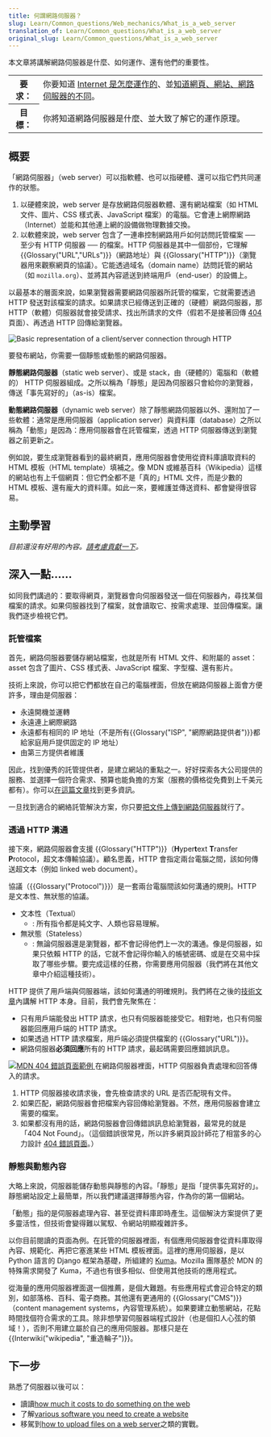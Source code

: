 ```yaml
---
title: 何謂網路伺服器？
slug: Learn/Common_questions/Web_mechanics/What_is_a_web_server
translation_of: Learn/Common_questions/What_is_a_web_server
original_slug: Learn/Common_questions/What_is_a_web_server
---
```


本文章將講解網路伺服器是什麼、如何運作、還有他們的重要性。

<table class="learn-box standard-table">
  <tbody>
    <tr>
      <th scope="row">要求：</th>
      <td>
        你要知道
        <a href="/zh-TW/docs/Learn/How_the_Internet_works"
          >Internet 是怎麼運作的</a
        >、並<a href="/zh-TW/docs/Learn/page_vs_site_vs_server_vs_search_engine"
          >知道網頁、網站、網路伺服器的不同</a
        >。
      </td>
    </tr>
    <tr>
      <th scope="row">目標：</th>
      <td>你將知道網路伺服器是什麼、並大致了解它的運作原理。</td>
    </tr>
  </tbody>
</table>

## 概要

「網路伺服器」（web server）可以指軟體、也可以指硬體、還可以指它們共同運作的狀態。

1.  以硬體來說，web server 是存放網路伺服器軟體、還有網站檔案（如 HTML 文件、圖片、CSS 樣式表、JavaScript 檔案）的電腦。它會連上網際網路（Internet）並能和其他連上網的設備做物理數據交換。
2.  以軟體來說，web server 包含了一連串控制網路用戶如何訪問託管檔案 ── 至少有 HTTP 伺服器 ── 的檔案。HTTP 伺服器是其中一個部份，它理解 {{Glossary("URL","URLs")}}（網路地址）與 {{Glossary("HTTP")}}（瀏覽器用來觀察網頁的協議）。它能透過域名（domain name）訪問託管的網站（如 `mozilla.org`）、並將其內容遞送到終端用戶（end-user）的設備上。

以最基本的層面來說，如果瀏覽器需要網路伺服器所託管的檔案，它就需要透過 HTTP 發送對該檔案的請求。如果請求已經傳送到正確的（硬體）網路伺服器，那 HTTP（軟體）伺服器就會接受請求、找出所請求的文件（假若不是接著回傳 [404](/zh-TW/docs/Web/HTTP/Status/404) 頁面）、再透過 HTTP 回傳給瀏覽器。

![Basic representation of a client/server connection through HTTP](web-server.svg)

要發布網站，你需要一個靜態或動態的網路伺服器。

**靜態網路伺服器**（static web server）、或是 stack，由（硬體的）電腦和（軟體的） HTTP 伺服器組成。之所以稱為「靜態」是因為伺服器只會給你的瀏覽器，傳送「事先寫好的」（as-is）檔案。

**動態網路伺服器**（dynamic web server）除了靜態網路伺服器以外、還附加了一些軟體：通常是應用伺服器（application server）與資料庫（database）之所以稱為「動態」是因為：應用伺服器會在託管檔案，透過 HTTP 伺服器傳送到瀏覽器之前更新之。

例如說，要生成瀏覽器看到的最終網頁，應用伺服器會使用從資料庫讀取資料的 HTML 模板（HTML template）填補之。像 MDN 或維基百科（Wikipedia）這樣的網站也有上千個網頁：但它們全都不是「真的」HTML 文件，而是少數的 HTML 模板、還有龐大的資料庫。如此一來，要維護並傳送資料、都會變得很容易。

## 主動學習

_目前還沒有好用的內容。[請考慮貢獻一下](/zh-TW/docs/MDN/Getting_started)。_

## 深入一點……

如同我們講過的：要取得網頁，瀏覽器會向伺服器發送一個在伺服器內，尋找某個檔案的請求。如果伺服器找到了檔案，就會讀取它、按需求處理、並回傳檔案。讓我們逐步檢視它們。

### 託管檔案

首先，網路伺服器要儲存網站檔案，也就是所有 HTML 文件、和附屬的 asset：asset 包含了圖片、CSS 樣式表、JavaScript 檔案、字型檔、還有影片。

技術上來說，你可以把它們都放在自己的電腦裡面，但放在網路伺服器上面會方便許多，理由是伺服器：

- 永遠開機並運轉
- 永遠連上網際網路
- 永遠都有相同的 IP 地址（不是所有{{Glossary("ISP", "網際網路提供者")}}都給家庭用戶提供固定的 IP 地址）
- 由第三方提供者維護

因此，找到優秀的託管提供者，是建立網站的重點之一。好好探索各大公司提供的服務、並選擇一個符合需求、預算也能負擔的方案（服務的價格從免費到上千美元都有）。你可以[在這篇文章](/zh-TW/Learn/How_much_does_it_cost#Hosting)找到更多資訊。

一旦找到適合的網絡託管解決方案，你只要[把文件上傳到網路伺服器](/zh-TW/docs/Learn/Upload_files_to_a_web_server)就行了。

### 透過 HTTP 溝通

接下來，網路伺服器會支援 {{Glossary("HTTP")}}（**H**yper**t**ext **T**ransfer **P**rotocol，超文本傳輸協議）。顧名思義，HTTP 會指定兩台電腦之間，該如何傳送超文本（例如 linked web document）。

協議（{{Glossary("Protocol")}}）是一套兩台電腦間該如何溝通的規則。HTTP 是文本性、無狀態的協議。

- 文本性（Textual）
  - : 所有指令都是純文字、人類也容易理解。
- 無狀態（Stateless）
  - : 無論伺服器還是瀏覽器，都不會記得他們上一次的溝通。像是伺服器，如果只依賴 HTTP 的話，它就不會記得你輸入的帳號密碼、或是在交易中採取了哪些步驟。要完成這樣的任務，你需要應用伺服器（我們將在其他文章中介紹這種技術）。

HTTP 提供了用戶端與伺服器端，該如何溝通的明確規則。我們將在之後的[技術文章](/zh-TW/docs/Web/HTTP)內講解 HTTP 本身。目前，我們會先聚焦在：

- 只有用戶端能發出 HTTP 請求，也只有伺服器能接受它。相對地，也只有伺服器能回應用戶端的 HTTP 請求。
- 如果透過 HTTP 請求檔案，用戶端必須提供檔案的 {{Glossary("URL")}}。
- 網路伺服器**必須回應**所有的 HTTP 請求，最起碼需要回應錯誤訊息。

[![MDN 404 錯誤頁面範例](mdn-404.jpg) ](/zh-TW/404)在網路伺服器裡面，HTTP 伺服器負責處理和回答傳入的請求。

1.  HTTP 伺服器接收請求後，會先檢查請求的 URL 是否匹配現有文件。
2.  如果匹配，網路伺服器會把檔案內容回傳給瀏覽器。不然，應用伺服器會建立需要的檔案。
3.  如果都沒有用的話，網路伺服器會回傳錯誤訊息給瀏覽器，最常見的就是「404 Not Found」。（這個錯誤很常見，所以許多網頁設計師花了相當多的心力設計 [404 錯誤頁面](http://www.404notfound.fr/)。）

### 靜態與動態內容

大略上來說，伺服器能儲存動態與靜態的內容。「靜態」是指「提供事先寫好的」。靜態網站設定上最簡單，所以我們建議選擇靜態內容，作為你的第一個網站。

「動態」指的是伺服器處理內容、甚至從資料庫即時產生。這個解決方案提供了更多靈活性，但技術會變得難以駕馭、令網站明顯複雜許多。

以你目前閱讀的頁面為例。在託管的伺服器裡面，有個應用伺服器會從資料庫取得內容、規範化、再把它塞進某些 HTML 模板裡面。這裡的應用伺服器，是以 Python 語言的 Django 框架為基礎，所組建的 [Kuma](/zh-TW/docs/MDN/Kuma)。Mozilla 團隊基於 MDN 的特殊需求開發了 Kuma，不過也有很多相似、但使用其他技術的應用程式。

從海量的應用伺服器裡面選一個推薦，是個大難題。有些應用程式會迎合特定的類別，如部落格、百科、電子商務。其他還有更通用的 {{Glossary("CMS")}}（content management systems，內容管理系統）。如果要建立動態網站，花點時間找個符合需求的工具。除非想學習伺服器端程式設計（也是個扣人心弦的領域！），否則不用建立屬於自己的應用伺服器。那樣只是在{{Interwiki("wikipedia", "重造輪子")}}。

## 下一步

熟悉了伺服器以後可以：

- 讀讀[how much it costs to do something on the web](/zh-TW/docs/Learn/How_much_does_it_cost)
- 了解[various software you need to create a website](/zh-TW/docs/Learn/What_software_do_I_need)
- 移駕到[how to upload files on a web server](/zh-TW/docs/Learn/Upload_files_to_a_web_server)之類的實戰。
